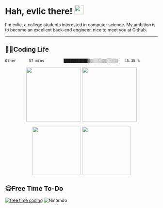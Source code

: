 # Hah, evlic there! <img width='30px' height='30px'  src="https://evlic.github.io/dist/github-profile/wave.gif">

I'm evlic, a college students interested in computer science. My ambition is to become an excellent back-end engineer, nice to meet you at Github.

---

## 👨‍💻Coding Life

<!--START_SECTION:waka-->

```text
Other      57 mins         ███████████▒░░░░░░░░░░░░░   45.35 %
```

<!--END_SECTION:waka-->
<div align='center' display='flex'>
        <img height='180px' src="http://github-readme-streak-stats.herokuapp.com?user=evlic&theme=bear&hide_border=true&date_format=%5BY.%5Dn.j">
        <img height='180px' src="https://stats.justsong.cn/api/leetcode?username=evlic&cn=true&theme=dark">
        <p></p>
        <img height='160px' src="https://github-readme-stats.vercel.app/api/top-langs/?username=evlic&theme=dark&layout=compact">
        <img height='160px' src="https://github-readme-stats.vercel.app/api?username=evlic&show_icons=true&theme=dark">
</div>


## 😋Free Time To-Do
[![free time coding](https://wakatime.com/badge/user/d9f55687-1fce-4083-8cda-b582dac59cb6.svg)](https://wakatime.com/@d9f55687-1fce-4083-8cda-b582dac59cb6) ![Nintendo](https://img.shields.io/badge/-Nintendo%20Switch-e60012?style=flat-square&logo=nintendo%20switch&logoColor=ffffff)

